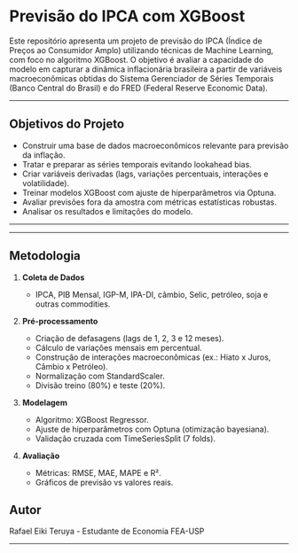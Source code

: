 # Previsão do IPCA com XGBoost

Este repositório apresenta um projeto de previsão do IPCA (Índice de Preços ao Consumidor Amplo) utilizando técnicas de Machine Learning, com foco no algoritmo XGBoost. O objetivo é avaliar a capacidade do modelo em capturar a dinâmica inflacionária brasileira a partir de variáveis macroeconômicas obtidas do Sistema Gerenciador de Séries Temporais (Banco Central do Brasil) e do FRED (Federal Reserve Economic Data).

---

## Objetivos do Projeto
- Construir uma base de dados macroeconômicos relevante para previsão da inflação.
- Tratar e preparar as séries temporais evitando lookahead bias.
- Criar variáveis derivadas (lags, variações percentuais, interações e volatilidade).
- Treinar modelos XGBoost com ajuste de hiperparâmetros via Optuna.
- Avaliar previsões fora da amostra com métricas estatísticas robustas.
- Analisar os resultados e limitações do modelo.

---


---

## Metodologia
1. **Coleta de Dados**  
   - IPCA, PIB Mensal, IGP-M, IPA-DI, câmbio, Selic, petróleo, soja e outras commodities.  

2. **Pré-processamento**  
   - Criação de defasagens (lags de 1, 2, 3 e 12 meses).  
   - Cálculo de variações mensais em percentual.  
   - Construção de interações macroeconômicas (ex.: Hiato x Juros, Câmbio x Petróleo).  
   - Normalização com StandardScaler.  
   - Divisão treino (80%) e teste (20%).  

3. **Modelagem**  
   - Algoritmo: XGBoost Regressor.  
   - Ajuste de hiperparâmetros com Optuna (otimização bayesiana).  
   - Validação cruzada com TimeSeriesSplit (7 folds).  

4. **Avaliação**  
   - Métricas: RMSE, MAE, MAPE e R².  
   - Gráficos de previsão vs valores reais.  


## Autor
Rafael Eiki Teruya - Estudante de Economia FEA-USP

---

